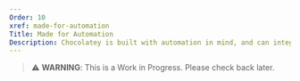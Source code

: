 ```yaml
---
Order: 10
xref: made-for-automation
Title: Made for Automation
Description: Chocolatey is built with automation in mind, and can integrate into any workflow
---
```


> :warning: **WARNING**: This is a Work in Progress. Please check back later.